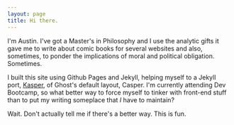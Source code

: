 ```yaml
---
layout: page
title: Hi there.
---
```


I'm Austin.  I've got a Master's in Philosophy and I use the analytic gifts it gave me to write about comic books for several websites and also, sometimes, to ponder the implications of moral and political obligation. Sometimes.

I built this site using Github Pages and Jekyll, helping myself to a Jekyll port, [Kasper][kasper link], of Ghost's default layout, Casper.  I'm currently attending Dev Bootcamp, so what better way to force myself to tinker with front-end stuff than to put my writing someplace that *I* have to maintain?

Wait.  Don't actually tell me if there's a better way.  This is fun.

[kasper link]: http://github.com/rosario/kasper